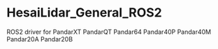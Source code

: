 # HesaiLidar_General_ROS2
ROS2 driver for PandarXT PandarQT Pandar64 Pandar40P Pandar40M Pandar20A Pandar20B
